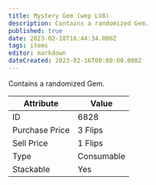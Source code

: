 ```yaml
---
title: Mystery Gem (wep LV8)
description: Contains a randomized Gem.
published: true
date: 2023-02-18T16:44:34.000Z
tags: items
editor: markdown
dateCreated: 2023-02-16T00:00:00.000Z
---
```


Contains a randomized Gem.

|Attribute|Value|
|-|-|
|ID|6828|
|Purchase Price|3 Flips|
|Sell Price|1 Flips|
|Type|Consumable|
|Stackable|Yes|

